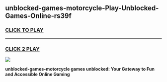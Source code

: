 
## unblocked-games-motorcycle-Play-Unblocked-Games-Online-rs39f
<h3>
<a href="https://premium76.site?title=unblocked-games-motorcycle&ref=24A">CLICK TO PLAY</a></h3>
<hr>

<h3>
<a href="https://premium76.site?title=unblocked-games-motorcycle&ref=24A">CLICK 2 PLAY</a>
  
</h3>

<a href="https://premium76.site?title=unblocked-games-motorcycle&ref=24A"><img src="https://clearcache.store/games.png"></a>


**unblocked-games-motorcycle games unblocked: Your Gateway to Fun and Accessible Online Gaming**
